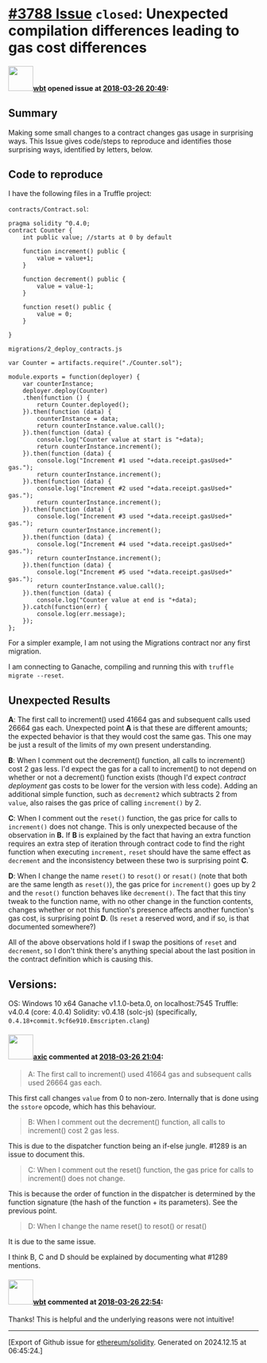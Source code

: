 # [\#3788 Issue](https://github.com/ethereum/solidity/issues/3788) `closed`: Unexpected compilation differences leading to gas cost differences

#### <img src="https://avatars.githubusercontent.com/u/563406?v=4" width="50">[wbt](https://github.com/wbt) opened issue at [2018-03-26 20:49](https://github.com/ethereum/solidity/issues/3788):

Summary
----
Making some small changes to a contract changes gas usage in surprising ways.  This Issue gives code/steps to reproduce and identifies those surprising ways, identified by letters, below. 

Code to reproduce
----
I have the following files in a Truffle project:

`contracts/Contract.sol`: 

    pragma solidity ^0.4.0;
    contract Counter {
        int public value; //starts at 0 by default

        function increment() public {
            value = value+1;
        }

        function decrement() public {
            value = value-1;
        }

        function reset() public {
            value = 0;
        }

    }

`migrations/2_deploy_contracts.js`

    var Counter = artifacts.require("./Counter.sol");

    module.exports = function(deployer) {
        var counterInstance;
        deployer.deploy(Counter)
        .then(function () {
            return Counter.deployed();
        }).then(function (data) {
            counterInstance = data;
            return counterInstance.value.call();
        }).then(function (data) {
            console.log("Counter value at start is "+data);
            return counterInstance.increment();
        }).then(function (data) {
            console.log("Increment #1 used "+data.receipt.gasUsed+" gas.");
            return counterInstance.increment();
        }).then(function (data) {
            console.log("Increment #2 used "+data.receipt.gasUsed+" gas.");
            return counterInstance.increment();
        }).then(function (data) {
            console.log("Increment #3 used "+data.receipt.gasUsed+" gas.");
            return counterInstance.increment();
        }).then(function (data) {
            console.log("Increment #4 used "+data.receipt.gasUsed+" gas.");
            return counterInstance.increment();
        }).then(function (data) {
            console.log("Increment #5 used "+data.receipt.gasUsed+" gas.");
            return counterInstance.value.call();
        }).then(function (data) {
            console.log("Counter value at end is "+data);
        }).catch(function(err) {
            console.log(err.message);
        });
    };

For a simpler example, I am not using the Migrations contract nor any first migration.

I am connecting to Ganache, compiling and running this with `truffle migrate --reset`.

Unexpected Results
----
**A**: The first call to increment() used 41664 gas and subsequent calls used 26664 gas each.  Unexpected point **A** is that these are different amounts; the expected behavior is that they would cost the same gas.  This one may be just a result of the limits of my own present understanding.

**B**: When I comment out the decrement() function, all calls to increment() cost 2 gas less.  I'd expect the gas for a call to increment() to not depend on whether or not a decrement() function exists (though I'd expect *contract deployment* gas costs to be lower for the version with less code).  Adding an additional simple function, such as `decrement2` which subtracts 2 from `value`, also raises the gas price of calling `increment()` by 2.

**C**: When I comment out the `reset()` function, the gas price for calls to `increment()` does not change.  This is only unexpected because of the observation in **B.** If **B** is explained by the fact that having an extra function requires an extra step of iteration through contract code to find the right function when executing `increment,` `reset` should have the same effect as `decrement` and the inconsistency between these two is surprising point **C**.

**D**: When I change the name `reset()` to `resot()` or `resat()` (note that both are the same length as `reset()`), the gas price for `increment()` goes up by 2 and the `resot()` function behaves like `decrement()`.  The fact that this tiny tweak to the function name, with no other change in the function contents, changes whether or not this function's presence affects another function's gas cost, is surprising point **D**.  (Is `reset` a reserved word, and if so, is that documented somewhere?) 

All of the above observations hold if I swap the positions of `reset` and `decrement`, so I don't think there's anything special about the last position in the contract definition which is causing this.  

  




Versions:
----
OS: Windows 10 x64
Ganache v1.1.0-beta.0, on localhost:7545
Truffle: v4.0.4 (core: 4.0.4)
Solidity: v0.4.18 (solc-js) (specifically, `0.4.18+commit.9cf6e910.Emscripten.clang`)



#### <img src="https://avatars.githubusercontent.com/u/20340?v=4" width="50">[axic](https://github.com/axic) commented at [2018-03-26 21:04](https://github.com/ethereum/solidity/issues/3788#issuecomment-376311052):

> A: The first call to increment() used 41664 gas and subsequent calls used 26664 gas each. 

This first call changes `value` from 0 to non-zero. Internally that is done using the `sstore` opcode, which has this behaviour.

> B: When I comment out the decrement() function, all calls to increment() cost 2 gas less.

This is due to the dispatcher function being an if-else jungle. #1289 is an issue to document this.

> C: When I comment out the reset() function, the gas price for calls to increment() does not change.

This is because the order of function in the dispatcher is determined by the function signature (the hash of the function + its parameters). See the previous point.

> D: When I change the name reset() to resot() or resat()

It is due to the same issue.

I think B, C and D should be explained by documenting what #1289 mentions.

#### <img src="https://avatars.githubusercontent.com/u/563406?v=4" width="50">[wbt](https://github.com/wbt) commented at [2018-03-26 22:54](https://github.com/ethereum/solidity/issues/3788#issuecomment-376337914):

Thanks!  This is helpful and the underlying reasons were not intuitive!


-------------------------------------------------------------------------------



[Export of Github issue for [ethereum/solidity](https://github.com/ethereum/solidity). Generated on 2024.12.15 at 06:45:24.]
